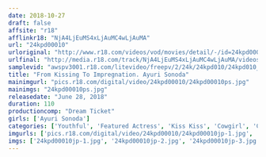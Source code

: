 ```yaml
---
date: 2018-10-27
draft: false
affsite: "r18"
afflinkr18: "NjA4LjEuMS4xLjAuMC4wLjAuMA"
url: "24kpd00010"
urloriginal: "http://www.r18.com/videos/vod/movies/detail/-/id=24kpd00010"
urlfinal: "http://media.r18.com/track/NjA4LjEuMS4xLjAuMC4wLjAuMA/videos/vod/movies/detail/-/id=24kpd00010"
samplevid: "awspv3001.r18.com/litevideo/freepv/2/24k/24kpd010/24kpd010_dmb_w.mp4"
title: "From Kissing To Impregnation. Ayuri Sonoda"
mainimgurl: "pics.r18.com/digital/video/24kpd00010/24kpd00010ps.jpg"
mainimgs: "24kpd00010ps.jpg"
releasedate: "June 28, 2018"
duration: 110
productioncomp: "Dream Ticket"
girls: ['Ayuri Sonoda']
categories: ['Youthful', 'Featured Actress', 'Kiss Kiss', 'Cowgirl', 'Creampie', 'Blowjob', 'Hi-Def']
imgurls: ['pics.r18.com/digital/video/24kpd00010/24kpd00010jp-1.jpg', 'pics.r18.com/digital/video/24kpd00010/24kpd00010jp-2.jpg', 'pics.r18.com/digital/video/24kpd00010/24kpd00010jp-3.jpg', 'pics.r18.com/digital/video/24kpd00010/24kpd00010jp-4.jpg', 'pics.r18.com/digital/video/24kpd00010/24kpd00010jp-5.jpg', 'pics.r18.com/digital/video/24kpd00010/24kpd00010jp-6.jpg', 'pics.r18.com/digital/video/24kpd00010/24kpd00010jp-7.jpg', 'pics.r18.com/digital/video/24kpd00010/24kpd00010jp-8.jpg', 'pics.r18.com/digital/video/24kpd00010/24kpd00010jp-9.jpg', 'pics.r18.com/digital/video/24kpd00010/24kpd00010jp-10.jpg', 'pics.r18.com/digital/video/24kpd00010/24kpd00010jp-11.jpg', 'pics.r18.com/digital/video/24kpd00010/24kpd00010jp-12.jpg', 'pics.r18.com/digital/video/24kpd00010/24kpd00010jp-13.jpg', 'pics.r18.com/digital/video/24kpd00010/24kpd00010jp-14.jpg', 'pics.r18.com/digital/video/24kpd00010/24kpd00010jp-15.jpg', 'pics.r18.com/digital/video/24kpd00010/24kpd00010jp-16.jpg', 'pics.r18.com/digital/video/24kpd00010/24kpd00010jp-17.jpg', 'pics.r18.com/digital/video/24kpd00010/24kpd00010jp-18.jpg', 'pics.r18.com/digital/video/24kpd00010/24kpd00010jp-19.jpg', 'pics.r18.com/digital/video/24kpd00010/24kpd00010jp-20.jpg']
imgs: ['24kpd00010jp-1.jpg', '24kpd00010jp-2.jpg', '24kpd00010jp-3.jpg', '24kpd00010jp-4.jpg', '24kpd00010jp-5.jpg', '24kpd00010jp-6.jpg', '24kpd00010jp-7.jpg', '24kpd00010jp-8.jpg', '24kpd00010jp-9.jpg', '24kpd00010jp-10.jpg', '24kpd00010jp-11.jpg', '24kpd00010jp-12.jpg', '24kpd00010jp-13.jpg', '24kpd00010jp-14.jpg', '24kpd00010jp-15.jpg', '24kpd00010jp-16.jpg', '24kpd00010jp-17.jpg', '24kpd00010jp-18.jpg', '24kpd00010jp-19.jpg', '24kpd00010jp-20.jpg']
---
```

